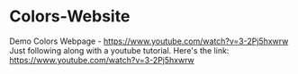 # Colors-Website
Demo Colors Webpage - https://www.youtube.com/watch?v=3-2Pj5hxwrw
Just following along with a youtube tutorial. Here's the link: https://www.youtube.com/watch?v=3-2Pj5hxwrw
